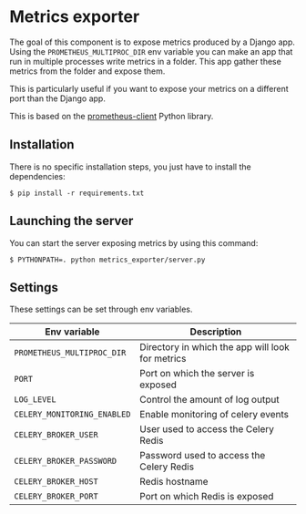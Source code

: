 # Metrics exporter

The goal of this component is to expose metrics produced by a Django app.
Using the `PROMETHEUS_MULTIPROC_DIR` env variable you can make an app that run in multiple processes write metrics in a folder. This app gather these metrics from the folder and expose them.

This is particularly useful if you want to expose your metrics on a different port than the Django app.

This is based on the [prometheus-client](https://github.com/prometheus/client_python) Python library.

## Installation

There is no specific installation steps, you just have to install the dependencies:
```
$ pip install -r requirements.txt
```

## Launching the server

You can start the server exposing metrics by using this command:
```
$ PYTHONPATH=. python metrics_exporter/server.py
```

## Settings
These settings can be set through env variables.

| Env variable                | Description                                      |
| ---                         | ---                                              |
| `PROMETHEUS_MULTIPROC_DIR`  | Directory in which the app will look for metrics |
| `PORT`                      | Port on which the server is exposed              |
| `LOG_LEVEL`                 | Control the amount of log output                 |
| `CELERY_MONITORING_ENABLED` | Enable monitoring of celery events               |
| `CELERY_BROKER_USER`        | User used to access the Celery Redis             |
| `CELERY_BROKER_PASSWORD`    | Password used to access the Celery Redis         |
| `CELERY_BROKER_HOST`        | Redis hostname                                   |
| `CELERY_BROKER_PORT`        | Port on which Redis is exposed                   |
